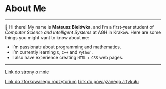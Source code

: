 # About Me
---
👋 Hi there! My name is **Mateusz Bielówka**, and I’m a first-year student of *Computer Science and Intelligent Systems* at AGH in Krakow. Here are some things you might want to know about me:

- I’m passionate about programming and mathematics.
- I’m currently learning  `C`, `C++` and `Python`.
- I also have experience creating `HTML` + `CSS` web pages.
 ---
[Link do strony o mnie](https://mateuszbielowka.github.io/)

[Link do zforkowanego ropzytorium](https://github.com/MateuszBielowka/CondensedMovies)
[Link do powiązanego artykułu](https://arxiv.org/pdf/2005.04208v2.pdf)
